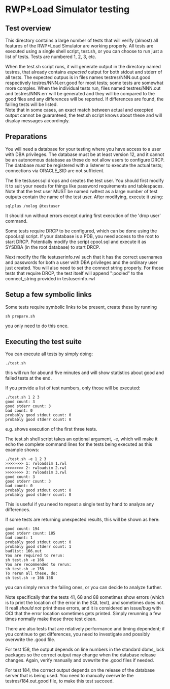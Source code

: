 # RWP\*Load Simulator testing

## Test overview

This directory contains a large number of tests that will verify (almost) all features of
the RWP\*Load Simulator are working properly.
All tests are executed using a single shell script, test.sh, or you can choose to run
just a list of tests.
Tests are numbered 1, 2, 3, etc.

When the test.sh script runs, it will generate output in the directory named testres, that
already contains _expected_ output for both stdout and stderr of all tests.
The expected outpus is in files names testres/NNN.out.good respectively testres/NNN.err.good
for most tests; some tests are somewhat more complex.
When the individual tests run, files named testres/NNN.out and testres/NNN.err will be generated
and they will be compared to the good files and any differences will be reported.
If differences are found, the failing tests will be listed.  
Note that in some cases, an exact match between actual and execpted output cannot be guaranteed,
the test.sh script knows about these and will display messages accordingly.

## Preparations

You will need a database for your testing where you have access to a user with DBA privileges.
The database must be at least version 12, and it cannot be an autonomous database as these
do not allow users to configure DRCP.
The database _must_ be registered with a listener to execute the actual tests;
connections via ORACLE_SID are not sufficient.

The file testuser.sql drops and creates the test user.
You should first modify it to suit your needs for things like password requirements
and tablespaces.
Note that the test user MUST be named rwltest
as a large number of test outputs contain the name of the test user.
After modifying, execute it using:

```
sqlplus /nolog @testuser
```

It should run without errors except during first execution of the 'drop user' command.

Some tests require DRCP to be configured, which can be done using the cpool.sql script.
If your database is a PDB, you need access to the root to start DRCP.
Potentially modify the script cpool.sql and execute it as SYSDBA (in the root
database) to start DRCP.

Next modify the file testuserinfo.rwl such that it has the correct usernames and
passwords for both a user with DBA privileges and the ordinary user just created.
You will also need to set the connect string properly.
For those tests that require DRCP, the test itself will append ":pooled" to the connect_string
provided in testuserinfo.rwl

## Setup a few symbolic links

Some tests require symbolic links to be present, create these by running

```
sh prepare.sh
```

you only need to do this once.

## Executing the test suite

You can execute all tests by simply doing:

```
./test.sh
```

this will run for abound five minutes and will show statistics about good and failed tests at the end.

If you provide a list of test numbers, only those will be executed:

```
./test.sh 1 2 3
good count: 3
good stderr count: 3
bad count: 0
probably good stdout count: 0
probably good stderr count: 0
```

e.g. shows execution of the first three tests.

The test.sh shell script takes an optional argument, -e, which will make it echo the complete
command lines for the tests being executed as this example shows:

```
./test.sh -e 1 2 3
>>>>>>>> 1: rwloadsim 1.rwl
>>>>>>>> 2: rwloadsim 2.rwl
>>>>>>>> 3: rwloadsim 3.rwl
good count: 3
good stderr count: 3
bad count: 0
probably good stdout count: 0
probably good stderr count: 0
```

This is useful if you need to repeat a single test by hand to analyze any differences.

If some tests are returning unexpected results, this will be shown as here:

```
good count: 194
good stderr count: 185
bad count: 1
probably good stdout count: 0
probably good stderr count: 1
badlist: 166.out
You are required to rerun:
sh test.sh -e 166
You are recommended to rerun:
sh test.sh -e 158
To rerun all these, do:
sh test.sh -e 166 158
```

you can simply rerun the failing ones, or you can decide to analyze further.

Note specifically that the tests 41, 68 and 88 sometimes show errors (which is to print
the location of the error in the SQL text), and sometimes does not. 
It reall _should not_ print these errors, and it is considered an issue/bug with OCI
that the error location sometimes gets printed.
Simply rerunning a few times normally make those three test clean.

There are also tests that are relatively performance and timing dependent; if you continue
to get differences, you need to investigate and possibly overwrite the .good file.

For test 158, the output depends on line numbers in the standard dbms_lock packages
so the correct output may change when the database release changes.
Again, verify manually and ovewrite the .good files if needed.

For test 184, the correct output depends on the release of the database
server that is being used.
You need to manually overwrite the testres/184.out.good file, to make this test succeed.

